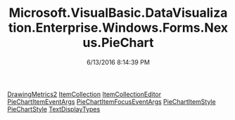 ﻿---
title: Microsoft.VisualBasic.DataVisualization.Enterprise.Windows.Forms.Nexus.PieChart
date: 6/13/2016 8:14:39 PM
---

[DrawingMetrics2](T-Microsoft.VisualBasic.DataVisualization.Enterprise.Windows.Forms.Nexus.PieChart.DrawingMetrics2.html)
[ItemCollection](T-Microsoft.VisualBasic.DataVisualization.Enterprise.Windows.Forms.Nexus.PieChart.ItemCollection.html)
[ItemCollectionEditor](T-Microsoft.VisualBasic.DataVisualization.Enterprise.Windows.Forms.Nexus.PieChart.ItemCollectionEditor.html)
[PieChartItemEventArgs](T-Microsoft.VisualBasic.DataVisualization.Enterprise.Windows.Forms.Nexus.PieChart.PieChartItemEventArgs.html)
[PieChartItemFocusEventArgs](T-Microsoft.VisualBasic.DataVisualization.Enterprise.Windows.Forms.Nexus.PieChart.PieChartItemFocusEventArgs.html)
[PieChartItemStyle](T-Microsoft.VisualBasic.DataVisualization.Enterprise.Windows.Forms.Nexus.PieChart.PieChartItemStyle.html)
[PieChartStyle](T-Microsoft.VisualBasic.DataVisualization.Enterprise.Windows.Forms.Nexus.PieChart.PieChartStyle.html)
[TextDisplayTypes](T-Microsoft.VisualBasic.DataVisualization.Enterprise.Windows.Forms.Nexus.PieChart.TextDisplayTypes.html)
